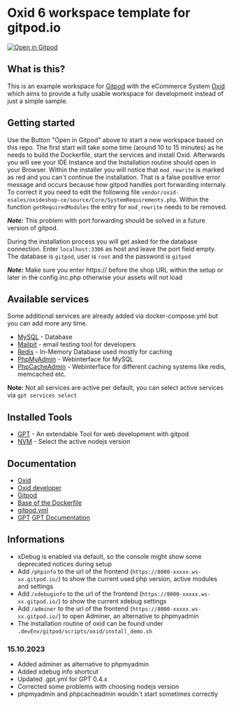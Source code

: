 # Oxid 6 workspace template for gitpod.io

[![Open in Gitpod](https://gitpod.io/button/open-in-gitpod.svg)](https://gitpod.io/#https://github.com/derroylo/oxid-workspace-sample)

## What is this?
This is an example workspace for [Gitpod](https://www.gitpod.io/) with the eCommerce System [Oxid](https://www.oxid-esales.com/) which aims to provide a fully usable workspace for development instead of just a simple sample.

## Getting started
Use the Button "Open in Gitpod" above to start a new workspace based on this repo. The first start will take some time (around 10 to 15 minutes) as he needs to build the Dockerfile, start the services and install Oxid. Afterwards you will see your IDE Instance and the Installation routine should open in your Browser. Within the installer you will notice that `mod_rewrite` is marked as red and you can´t continue the installation. That is a false positive error message and occurs because how gitpod handles port forwarding internaly. To correct it you need to edit the following file `vendor/oxid-esales/oxideshop-ce/source/Core/SystemRequirements.php`. Within the function `getRequiredModules` the entry for `mod_rewrite` needs to be removed.

***Note:*** This problem with port forwarding should be solved in a future version of gitpod.

During the installation process you will get asked for the database connection. Enter `localhost:3306` as host and leave the port field empty. The database is `gitpod`, user is `root` and the password is `gitpod`

***Note:*** Make sure you enter https:// before the shop URL within the setup or later in the config.inc.php otherwise your assets will not load

## Available services
Some additional services are already added via docker-compose.yml but you can add more any time.
- [MySQL](https://www.mysql.com) - Database
- [Mailpit](https://github.com/axllent/mailpit) - email testing tool for developers
- [Redis](https://redis.com) - In-Memory Database used mostly for caching
- [PhpMyAdmin](https://www.phpmyadmin.net/) - Webinterface for MySQL
- [PhpCacheAdmin](https://github.com/RobiNN1/phpCacheAdmin) - Webinterface for different caching systems like redis, memcached etc.

**Note:** Not all services are active per default, you can select active services via `gpt services select`

## Installed Tools
- [GPT](https://github.com/Derroylo/gitpod-tool) - An extendable Tool for web development with gitpod
- [NVM](https://github.com/nvm-sh/nvm) - Select the active nodejs version

## Documentation
- [Oxid](https://docs.oxid-esales.com/eshop/en/latest/welcome/index.html)
- [Oxid developer](https://docs.oxid-esales.com/developer/en/latest/)
- [Gitpod](https://www.gitpod.io/docs/introduction/getting-started)
- [Base of the Dockerfile](https://github.com/gitpod-io/workspace-images/blob/main/chunks/tool-nginx/Dockerfile)
- [gitpod.yml](https://www.gitpod.io/docs/references/gitpod-yml)
- [GPT](https://github.com/Derroylo/gitpod-tool) [GPT Documentation](https://derroylo.github.io)

## Informations
- xDebug is enabled via default, so the console might show some deprecated notices during setup
- Add `/phpinfo` to the url of the frontend (`https://8000-xxxxx.ws-xx.gitpod.io/`) to show the current used php version, active modules and settings
- Add `/xdebuginfo` to the url of the frontend (`https://8000-xxxxx.ws-xx.gitpod.io/`) to show the current xdebug settings
- Add `/adminer` to the url of the frontend (`https://8000-xxxxx.ws-xx.gitpod.io/`) to open Adminer, an alternative to phpmyadmin
- The installation routine of oxid can be found under `.devEnv/gitpod/scripts/oxid/install_demo.sh`

### 15.10.2023
- Added adminer as alternative to phpmyadmin
- Added xdebug info shortcut
- Updated .gpt.yml for GPT 0.4.x
- Corrected some problems with choosing nodejs version
- phpmyadmin and phpcacheadmin wouldn´t start sometimes correctly